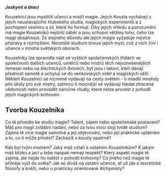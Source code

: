 

***Jeskyně a draci***

Kouzelníci jsou mystičtí učenci a mistři magie. Jejich Kouzla vycházejí z jejich neustávajícího hlubokého studia, magických experimentů a z pochopení vesmíru a sil, které ho formují. Díky jejich vhledu a porozumění má magie Kouzelníků nejširší záběr a jsou schopni většiny toho, čeho lze magií dosáhnout. Ze stejného důvodu ale jejich magie vyžaduje nejvíce přípravy a rozmýšlení. Neustálé studium brousí jejich mysl, což z nich činí i učence v mnoha světských oborech.

Kouzelníky lze zpravidla najít ve vyšších společenských třídách ve společnosti dalších učenců, umělců nebo mistrů těch nejvznešenějších řemesel nebo na šlechtických dvorech, byť jsou i takoví, kteří dávají přednost samotě a uchylují se do venkovských sídel a magických věží. Někteří Kouzelníci se nicméně vydávají na cesty světem - ti mladší mnohdy plní úkoly pro své mistry, zatímco ti mocnější se vydávají hledat ztracené vědomosti nebo provádět náročné rituály, které nelze provést z pohodlí jejich magických knihoven.

## Tvorba Kouzelníka

Co tě přivedlo ke studiu magie? Talent, zájem nebo společenské postavení? Máš pro magii zvláštní nadání, nebo za tvou mocí stojí tvrdé studium? Zajímá tě více magie samotná a její objevování, nebo její praktické uplatnění a to, co ti může přinést? Zacházíš s kouzly opatrně?

Kdo byl tvým mistrem? Jaký máš vztah k ostatním Kouzelníkům? K jakým máš blízko a jací u tebe naopak nemají respekt? Který aspekt magie tě zajímá, ale nejde ho nalézt v pohodlí knihovny? Co jiného než magie tě přiměje vyjít do světa? Jak se díváš na ostatní učence, ať už jde o teoretické filosofy a kněží, nebo o prakticky orientované Alchymisty?

